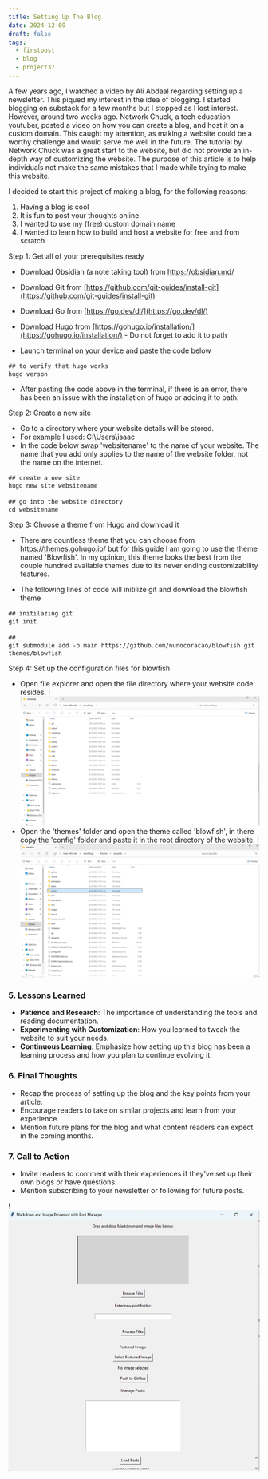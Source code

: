 ```yaml
---
title: Setting Up The Blog
date: 2024-12-09
draft: false
tags:
  - firstpost
  - blog
  - project37
---
```



A few years ago, I watched a video by Ali Abdaal regarding setting up a newsletter. This piqued my interest in the idea of blogging. I started blogging on substack for a few months but I stopped as I lost interest. However, around two weeks ago. Network Chuck, a tech education youtuber, posted a video on how you can create a blog, and host it on a custom domain. This caught my attention, as making a website could be a worthy challenge and would serve me well in the future. The tutorial by Network Chuck was a great start to the website, but did not provide an in-depth way of customizing the website. The purpose of this article is to help individuals not make the same mistakes that I made while trying to make this website.


I decided to start this project of making a blog, for the following reasons:
1. Having a blog is cool
2. It is fun to post your thoughts online
3. I wanted to use my (free) custom domain name
4. I wanted to learn how to build and host a website for free and from scratch


Step 1: Get all of your prerequisites ready

- Download Obsidian (a note taking tool) from https://obsidian.md/
- Download Git from [https://github.com/git-guides/install-git](https://github.com/git-guides/install-git)
- Download Go from [https://go.dev/dl/](https://go.dev/dl/)
- Download Hugo from [https://gohugo.io/installation/](https://gohugo.io/installation/) - Do not forget to add it to path

- Launch terminal on your device and paste the code below

```
## to verify that hugo works
hugo verson
```

- After pasting the code above in the terminal, if there is an error, there has been an issue with the installation of hugo or adding it to path.

Step 2: Create a new site

- Go to a directory where your website details will be stored. 
- For example I used: C:\Users\isaac
- In the code below swap 'websitename' to the name of your website. The name that you add only applies to the name of the website folder, not the name on the internet.

```
## create a new site
hugo new site websitename

## go into the website directory
cd websitename
```

Step 3: Choose a theme from Hugo and download it

- There are countless theme that you can choose from https://themes.gohugo.io/ but for this guide I am going to use the theme named 'Blowfish'. In my opinion, this theme looks the best from the couple hundred available themes due to its never ending customizability features. 

- The following lines of code will initilize git and download the blowfish theme
```
## initilazing git
git init

##
git submodule add -b main https://github.com/nunocoracao/blowfish.git themes/blowfish
```


Step 4: Set up the configuration files for blowfish

- Open file explorer and open the file directory where your website code resides. 
!![Image Description](Pasted%20image%2020241210103039.png)
- Open the 'themes' folder and open the theme called 'blowfish', in there copy the 'config' folder and paste it in the root directory of the website. 
 !![Image Description](Pasted%20image%2020241210103927.png)








### 5. **Lessons Learned**

- **Patience and Research**: The importance of understanding the tools and reading documentation.
- **Experimenting with Customization**: How you learned to tweak the website to suit your needs.
- **Continuous Learning**: Emphasize how setting up this blog has been a learning process and how you plan to continue evolving it.

### 6. **Final Thoughts**

- Recap the process of setting up the blog and the key points from your article.
- Encourage readers to take on similar projects and learn from your experience.
- Mention future plans for the blog and what content readers can expect in the coming months.

### 7. **Call to Action**

- Invite readers to comment with their experiences if they’ve set up their own blogs or have questions.
- Mention subscribing to your newsletter or following for future posts.

**!![Image Description](Pasted%20image%2020241210082422.png)**